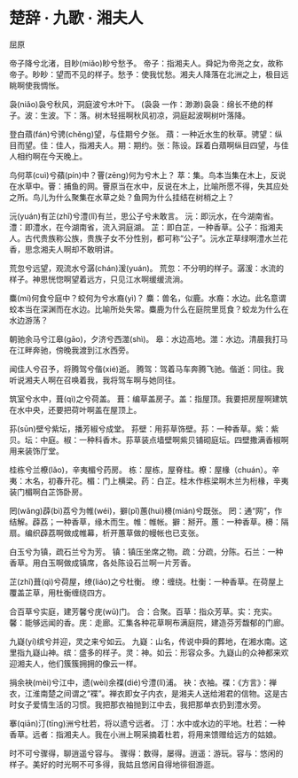 # 楚辞 · 九歌 · 湘夫人

<span class="r">屈原

<link href="../../../css/style.css" rel="stylesheet" type="text/css" />

<div class="p">

帝子降兮北渚，目眇(miǎo)眇兮愁予。
<span class="comment">
帝子：指湘夫人。舜妃为帝尧之女，故称帝子。眇眇：望而不见的样子。愁予：使我忧愁。湘夫人降落在北洲之上，极目远眺啊使我惆怅。

袅(niǎo)袅兮秋风，洞庭波兮木叶下。
<span class="comment">
(袅袅 一作：渺渺)袅袅：绵长不绝的样子。波：生波。下：落。树木轻摇啊秋风初凉，洞庭起波啊树叶落降。

登白薠(fán)兮骋(chěng)望，与佳期兮夕张。
<span class="comment">
薠：一种近水生的秋草。骋望：纵目而望。佳：佳人，指湘夫人。期：期约。张：陈设。踩着白薠啊纵目四望，与佳人相约啊在今天晚上。

鸟何萃(cuì)兮蘋(pín)中？罾(zēng)何为兮木上？
<span class="comment">
萃：集。鸟本当集在木上，反说在水草中。罾：捕鱼的网。罾原当在水中，反说在木上，比喻所愿不得，失其应处之所。鸟儿为什么聚集在水草之处？鱼网为什么挂结在树梢之上？

沅(yuán)有芷(zhǐ)兮澧(lǐ)有兰，思公子兮未敢言。
<span class="comment">
沅：即沅水，在今湖南省。澧：即澧水，在今湖南省，流入洞庭湖。 芷：即白芷，一种香草。公子：指湘夫人。古代贵族称公族，贵族子女不分性别，都可称“公子”。沅水芷草绿啊澧水兰花香，思念湘夫人啊却不敢明讲。

荒忽兮远望，观流水兮潺(chán)湲(yuán)。
<span class="comment">
荒忽：不分明的样子。潺湲：水流的样子。神思恍惚啊望着远方，只见江水啊缓缓流淌。

麋(mí)何食兮庭中？蛟何为兮水裔(yì)？
<span class="comment">
麋：兽名，似鹿。水裔：水边。此名意谓蛟本当在深渊而在水边。比喻所处失常。麋鹿为什么在庭院里觅食？蛟龙为什么在水边游荡？

朝驰余马兮江皋(gāo)，夕济兮西澨(shì)。
<span class="comment">
皋：水边高地。澨：水边。清晨我打马在江畔奔驰，傍晚我渡到江水西旁。

闻佳人兮召予，将腾驾兮偕(xié)逝。
<span class="comment">
腾驾：驾着马车奔腾飞驰。偕逝：同往。我听说湘夫人啊在召唤着我，我将驾车啊与她同往。

筑室兮水中，葺(qì)之兮荷盖。
<span class="comment">
葺：编草盖房子。盖：指屋顶。我要把房屋啊建筑在水中央，还要把荷叶啊盖在屋顶上。

荪(sūn)壁兮紫坛，播芳椒兮成堂。
<span class="comment">
荪壁：用荪草饰壁。荪：一种香草。紫：紫贝。坛：中庭。椒：一种科香木。荪草装点墙壁啊紫贝铺砌庭坛。四壁撒满香椒啊用来装饰厅堂。

桂栋兮兰橑(lǎo)，辛夷楣兮药房。
<span class="comment">
栋：屋栋，屋脊柱。橑：屋椽（chuán）。辛夷：木名，初春升花。楣：门上横梁。药：白芷。桂木作栋梁啊木兰为桁椽，辛夷装门楣啊白芷饰卧房。

罔(wǎng)薜(bì)荔兮为帷(wéi)，擗(pǐ)蕙(huì)櫋(mián)兮既张。
<span class="comment">
罔：通“网”，作结解。薜荔；一种香草，缘木而生。帷：帷帐。擗：掰开。蕙：一种香草。櫋：隔扇。编织薜荔啊做成帷幕，析开蕙草做的幔帐也已支张。

白玉兮为镇，疏石兰兮为芳。
<span class="comment">
镇：镇压坐席之物。疏：分疏，分陈。石兰：一种香草。用白玉啊做成镇席，各处陈设石兰啊一片芳香。

芷(zhǐ)葺(qì)兮荷屋，缭(liáo)之兮杜衡。
<span class="comment">
缭：缠绕。杜衡：一种香草。在荷屋上覆盖芷草，用杜衡缠绕四方。

合百草兮实庭，建芳馨兮庑(wǔ)门。
<span class="comment">
合：合聚。百草：指众芳草。实：充实。馨：能够远闻的香。庑：走廊。汇集各种花草啊布满庭院，建造芬芳馥郁的门廊。

九嶷(yí)缤兮并迎，灵之来兮如云。
<span class="comment">
九嶷：山名，传说中舜的葬地，在湘水南。这里指九嶷山神。缤：盛多的样子。灵：神。如云：形容众多。九嶷山的众神都来欢迎湘夫人，他们簇簇拥拥的像云一样。

捐余袂(mèi)兮江中，遗(wèi)余褋(dié)兮澧(lǐ)浦。
<span class="comment">
袂：衣袖。褋：《方言》：禅衣，江淮南楚之间谓之“褋”。禅衣即女子内衣，是湘夫人送给湘君的信物。这是古时女子爱情生活的习惯。我把那衣袖抛到江中去，我把那单衣扔到澧水旁。

搴(qiān)汀(tīng)洲兮杜若，将以遗兮远者。
<span class="comment">
汀：水中或水边的平地。杜若：一种香草。远者：指湘夫人。我在小洲上啊采摘着杜若，将用来馈赠给远方的姑娘。

时不可兮骤得，聊逍遥兮容与。
<span class="comment">
骤得：数得，屡得。逍遥：游玩。容与：悠闲的样子。美好的时光啊不可多得，我姑且悠闲自得地徘徊游逛。

